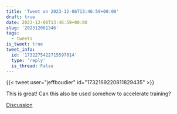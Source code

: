 ```yaml
---
title: 'Tweet on 2023-12-06T13:46:59+00:00'
draft: true
date: 2023-12-06T13:46:59+00:00
slug: '202312061346'
tags:
  - tweets
is_tweet: true
tweet_info:
  id: '1732275422715597014'
  type: 'reply'
  is_thread: False
---
```




{{< tweet user="jeffboudier" id="1732169220811829435" >}}

This is great! Can this also be used somehow to accelerate training?

[Discussion](https://x.com/sytelus/status/1732275422715597014)
